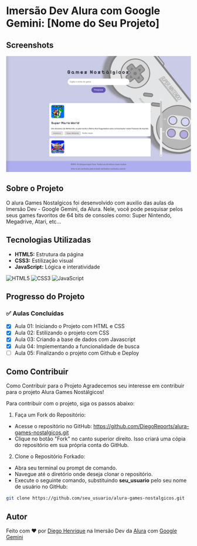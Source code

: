 # Imersão Dev Alura com Google Gemini: [Nome do Seu Projeto]

## Screenshots

![Screenshot 1](./assets/screenshot-alura-games-nostalgicos.png)

## Sobre o Projeto

O alura Games Nostalgicos foi desenvolvido com auxilio das aulas da Imersão Dev - Google Gemini, da Alura. Nele, você pode pesquisar pelos seus games favoritos de 64 bits de consoles como: Super Nintendo, Megadrive, Atari, etc...

## Tecnologias Utilizadas

- **HTML5:** Estrutura da página
- **CSS3:** Estilização visual
- **JavaScript:** Lógica e interatividade

![HTML5](https://img.shields.io/badge/html5-%23E34F26.svg?style=for-the-badge&logo=html5&logoColor=white) ![CSS3](https://img.shields.io/badge/css3-%231572B6.svg?style=for-the-badge&logo=css3&logoColor=white) ![JavaScript](https://img.shields.io/badge/javascript-%23323330.svg?style=for-the-badge&logo=javascript&logoColor=%23F7DF1E)

## Progresso do Projeto

### ✅ Aulas Concluídas

- [x] Aula 01: Iniciando o Projeto com HTML e CSS
- [x] Aula 02: Estilizando o projeto com CSS
- [x] Aula 03: Criando a base de dados com Javascript
- [x] Aula 04: Implementando a funcionalidade de busca
- [ ] Aula 05: Finalizando o projeto com Github e Deploy

## Como Contribuir

Como Contribuir para o Projeto
Agradecemos seu interesse em contribuir para o projeto Alura Games Nostálgicos!

Para contribuir com o projeto, siga os passos abaixo:

1. Faça um Fork do Repositório:

- Acesse o repositório no GitHub: https://github.com/DiegoReports/alura-games-nostalgicos.git
- Clique no botão "Fork" no canto superior direito. Isso criará uma cópia do repositório em sua própria conta do GitHub.

2. Clone o Repositório Forkado:

- Abra seu terminal ou prompt de comando.
- Navegue até o diretório onde deseja clonar o repositório.
- Execute o seguinte comando, substituindo **seu_usuario** pelo seu nome de usuário no GitHub:

```Bash
git clone https://github.com/seu_usuario/alura-games-nostalgicos.git
```

## Autor

Feito com ❤️ por [Diego Henrique](https://www.linkedin.com/in/diego-henrique-sg/) na Imersão Dev da [Alura](https://www.alura.com.br/) com [Google Gemini](https://goo.gle/AluraGemini)
